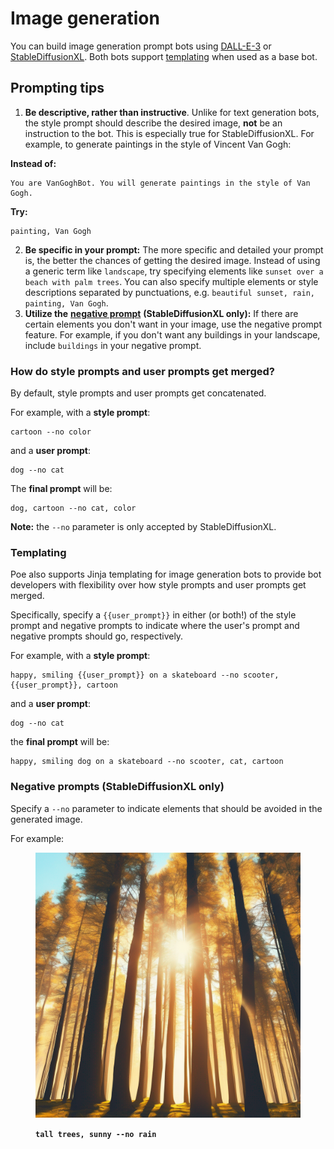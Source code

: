 # Image generation

You can build image generation prompt bots using [DALL-E-3](https://poe.com/DALL-E-3) or [StableDiffusionXL](https://poe.com/StableDiffusionXL). Both bots support [templating](image-generation.md#templating) when used as a base bot.

## Prompting tips

1. **Be descriptive, rather than instructive**. Unlike for text generation bots, the style prompt should describe the desired image, **not** be an instruction to the bot. This is especially true for StableDiffusionXL. For example, to generate paintings in the style of Vincent Van Gogh:

**Instead of:**

```
You are VanGoghBot. You will generate paintings in the style of Van Gogh.
```

**Try:**

```
painting, Van Gogh
```

2. **Be specific in your prompt:** The more specific and detailed your prompt is, the better the chances of getting the desired image. Instead of using a generic term like `landscape`, try specifying elements like `sunset over a beach with palm trees`. You can also specify multiple elements or style descriptions separated by punctuations, e.g. `beautiful sunset, rain, painting, Van Gogh`.
3. **Utilize the** [**negative prompt**](image-generation.md#negative-prompts) **(StableDiffusionXL only):** If there are certain elements you don't want in your image, use the negative prompt feature. For example, if you don't want any buildings in your landscape, include `buildings` in your negative prompt.

### How do style prompts and user prompts get merged?

By default, style prompts and user prompts get concatenated.&#x20;

For example, with a **style prompt**:

```
cartoon --no color
```

and a **user prompt**:

```
dog --no cat
```

The **final prompt** will be:

```
dog, cartoon --no cat, color
```

**Note:** the `--no` parameter is only accepted by StableDiffusionXL.

### Templating

Poe also supports Jinja templating for image generation bots to provide bot developers with flexibility over how style prompts and user prompts get merged.

Specifically, specify a `{{user_prompt}}` in either (or both!) of the style prompt and negative prompts to indicate where the user's prompt and negative prompts should go, respectively.

For example, with a **style prompt**:

```
happy, smiling {{user_prompt}} on a skateboard --no scooter, {{user_prompt}}, cartoon
```

and a **user prompt**:

```
dog --no cat
```

the **final prompt** will be:

```
happy, smiling dog on a skateboard --no scooter, cat, cartoon
```

### Negative prompts (StableDiffusionXL only)

Specify a `--no` parameter to indicate elements that should be avoided in the generated image.

For example:

<figure><img src="../../.gitbook/assets/tall_trees,_sunny_--no_rain.png" alt="" width="563"><figcaption><p><strong><code>tall trees, sunny --no rain</code></strong></p></figcaption></figure>


